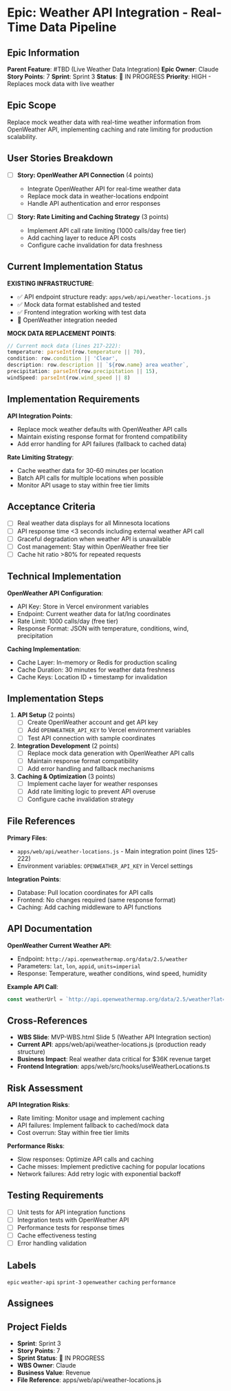 # Epic: Weather API Integration - Real-Time Data Pipeline

## Epic Information
**Parent Feature**: #TBD (Live Weather Data Integration)
**Epic Owner**: Claude
**Story Points**: 7
**Sprint**: Sprint 3
**Status**: 🔄 IN PROGRESS
**Priority**: HIGH - Replaces mock data with live weather

## Epic Scope
Replace mock weather data with real-time weather information from OpenWeather API, implementing caching and rate limiting for production scalability.

## User Stories Breakdown
- [ ] **Story: OpenWeather API Connection** (4 points)
  - Integrate OpenWeather API for real-time weather data
  - Replace mock data in weather-locations endpoint
  - Handle API authentication and error responses

- [ ] **Story: Rate Limiting and Caching Strategy** (3 points)
  - Implement API call rate limiting (1000 calls/day free tier)
  - Add caching layer to reduce API costs
  - Configure cache invalidation for data freshness

## Current Implementation Status
**EXISTING INFRASTRUCTURE**:
- ✅ API endpoint structure ready: `apps/web/api/weather-locations.js`
- ✅ Mock data format established and tested
- ✅ Frontend integration working with test data
- 🔄 OpenWeather integration needed

**MOCK DATA REPLACEMENT POINTS**:
```javascript
// Current mock data (lines 217-222):
temperature: parseInt(row.temperature || 70),
condition: row.condition || 'Clear',
description: row.description || `${row.name} area weather`,
precipitation: parseInt(row.precipitation || 15),
windSpeed: parseInt(row.wind_speed || 8)
```

## Implementation Requirements
**API Integration Points**:
- Replace mock weather defaults with OpenWeather API calls
- Maintain existing response format for frontend compatibility
- Add error handling for API failures (fallback to cached data)

**Rate Limiting Strategy**:
- Cache weather data for 30-60 minutes per location
- Batch API calls for multiple locations when possible
- Monitor API usage to stay within free tier limits

## Acceptance Criteria
- [ ] Real weather data displays for all Minnesota locations
- [ ] API response time <3 seconds including external weather API call
- [ ] Graceful degradation when weather API is unavailable
- [ ] Cost management: Stay within OpenWeather free tier
- [ ] Cache hit ratio >80% for repeated requests

## Technical Implementation
**OpenWeather API Configuration**:
- API Key: Store in Vercel environment variables
- Endpoint: Current weather data for lat/lng coordinates
- Rate Limit: 1000 calls/day (free tier)
- Response Format: JSON with temperature, conditions, wind, precipitation

**Caching Implementation**:
- Cache Layer: In-memory or Redis for production scaling
- Cache Duration: 30 minutes for weather data freshness
- Cache Keys: Location ID + timestamp for invalidation

## Implementation Steps
1. **API Setup** (2 points)
   - [ ] Create OpenWeather account and get API key
   - [ ] Add `OPENWEATHER_API_KEY` to Vercel environment variables
   - [ ] Test API connection with sample coordinates

2. **Integration Development** (2 points)
   - [ ] Replace mock data generation with OpenWeather API calls
   - [ ] Maintain response format compatibility
   - [ ] Add error handling and fallback mechanisms

3. **Caching & Optimization** (3 points)
   - [ ] Implement cache layer for weather responses
   - [ ] Add rate limiting logic to prevent API overuse
   - [ ] Configure cache invalidation strategy

## File References
**Primary Files**:
- `apps/web/api/weather-locations.js` - Main integration point (lines 125-222)
- Environment variables: `OPENWEATHER_API_KEY` in Vercel settings

**Integration Points**:
- Database: Pull location coordinates for API calls
- Frontend: No changes required (same response format)
- Caching: Add caching middleware to API functions

## API Documentation
**OpenWeather Current Weather API**:
- Endpoint: `http://api.openweathermap.org/data/2.5/weather`
- Parameters: `lat`, `lon`, `appid`, `units=imperial`
- Response: Temperature, weather conditions, wind speed, humidity

**Example API Call**:
```javascript
const weatherUrl = `http://api.openweathermap.org/data/2.5/weather?lat=${lat}&lon=${lng}&appid=${process.env.OPENWEATHER_API_KEY}&units=imperial`;
```

## Cross-References
- **WBS Slide**: MVP-WBS.html Slide 5 (Weather API Integration section)
- **Current API**: apps/web/api/weather-locations.js (production ready structure)
- **Business Impact**: Real weather data critical for $36K revenue target
- **Frontend Integration**: apps/web/src/hooks/useWeatherLocations.ts

## Risk Assessment
**API Integration Risks**:
- Rate limiting: Monitor usage and implement caching
- API failures: Implement fallback to cached/mock data
- Cost overrun: Stay within free tier limits

**Performance Risks**:
- Slow responses: Optimize API calls and caching
- Cache misses: Implement predictive caching for popular locations
- Network failures: Add retry logic with exponential backoff

## Testing Requirements
- [ ] Unit tests for API integration functions
- [ ] Integration tests with OpenWeather API
- [ ] Performance tests for response times
- [ ] Cache effectiveness testing
- [ ] Error handling validation

## Labels
`epic` `weather-api` `sprint-3` `openweather` `caching` `performance`

## Assignees
<!-- Add assignee: Claude -->

## Project Fields
- **Sprint**: Sprint 3
- **Story Points**: 7
- **Sprint Status**: 🔄 IN PROGRESS
- **WBS Owner**: Claude
- **Business Value**: Revenue
- **File Reference**: apps/web/api/weather-locations.js
